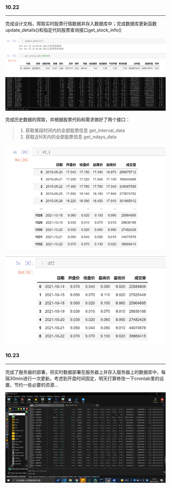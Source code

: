 ### 10.22

---------------

完成设计文档，爬取实时股票行情数据并存入数据库中；完成数据库更新函数update_details()和指定代码股票查询接口get_stock_info()

![image-20211022190338396](log/image-20211022190338396.png)

![image-20211022190613292](log/image-20211022190613292.png)

完成历史数据的爬取，并根据股票代码和需求做好了两个接口：

> 1. 获取某段时间内的全部股票信息 get_interval_data
> 2. 获取近N天内的全部股票信息 get_ndays_data

![image-20211023000136297](log/image-20211023000136297.png)

![image-20211023000231956](log/image-20211023000231956.png)

### 10.23

------------

完成了服务器的部署，将实时数据部署在服务器上并存入服务器上的数据库中，每隔30min进行一次更新。考虑到开盘时间固定，明天打算修改一下crontab里的设置，节约一些必要的资源...

![image-20211024002559131](log/image-20211024002559131.png)